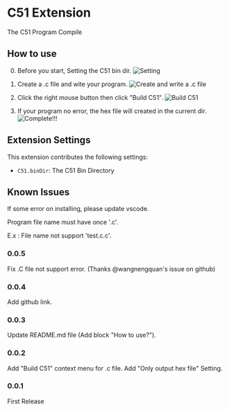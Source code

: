# C51 Extension

The C51 Program Compile 

## How to use

0. Before you start, Setting the C51 bin dir.
 ![Setting](https://raw.githubusercontent.com/Zuozishi/C51-Extension-for-VScode/master/image/4.jpg)

1. Create a .c file and wite your program.
 ![Create and write a .c file](https://raw.githubusercontent.com/Zuozishi/C51-Extension-for-VScode/master/image/1.jpg)

2. Click the right mouse button then click "Build C51".
 ![Build C51](https://raw.githubusercontent.com/Zuozishi/C51-Extension-for-VScode/master/image/2.jpg)

3. If your program no error, the hex file will created in the current dir.
![Complete!!!](https://raw.githubusercontent.com/Zuozishi/C51-Extension-for-VScode/master/image/3.jpg)

## Extension Settings

This extension contributes the following settings:

* `C51.binDir`: The C51 Bin Directory

## Known Issues

If some error on installing, please update vscode.

Program file name must have once '.c'. 

E.x : File name not support 'test.c.c'.

### 0.0.5

Fix .C file not support error.
(Thanks @wangnengquan's issue on github)

### 0.0.4

Add github link.

### 0.0.3

Update README.md file (Add block "How to use?").

### 0.0.2

Add "Build C51" context menu for .c file.
Add "Only output hex file" Setting.

### 0.0.1

First Release